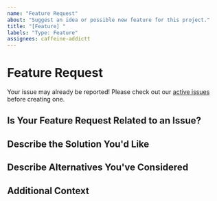 ```yaml
---
name: "Feature Request"
about: "Suggest an idea or possible new feature for this project."
title: "[Feature] "
labels: "Type: Feature"
assignees: caffeine-addictt
---
```


# Feature Request

Your issue may already be reported!
Please check out our [active issues](https://github.com/python-thread/thread/issues) before creating one.

## Is Your Feature Request Related to an Issue?

<!--
If yes, provide a clear and concise description of what the problem is
E.g.:
  Issue #
  I'm always frustrated when...
-->

## Describe the Solution You'd Like

<!--
A clear and concise description of what you'd like
-->

## Describe Alternatives You've Considered

<!--
A clear and concise description of other alternatives you have considered
-->

## Additional Context

<!--
Any other extra context or information
-->
